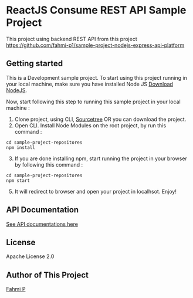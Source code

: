 # ReactJS Consume REST API Sample Project

This project using backend REST API from this project https://github.com/fahmi-p1/sample-project-nodejs-express-api-platform

## Getting started

This is a Development sample project. To start using this project running in your local machine, make sure you have installed Node JS [Download NodeJS](https://nodejs.org/en/download/).

Now, start following this step to running this sample project in your local machine :
1. Clone project, using CLI, [Sourcetree](https://www.sourcetreeapp.com/) OR you can download the project.
2. Open CLI. Install Node Modules on the root project, by run this command :
```
cd sample-project-repositores
npm install
```
3. If you are done installing npm, start running the project in your browser by following this command :
```
cd sample-project-repositores
npm start
```
5. It will redirect to browser and open your project in localhsot. Enjoy!

## API Documentation
[See API documentations here](https://movie-api-test.nbagroup.co.id/)
## License
Apache License 2.0

## Author of This Project
[Fahmi P](https://www.instagram.com/himawanfahmi/)